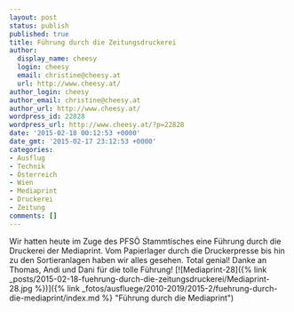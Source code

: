 ```yaml
---
layout: post
status: publish
published: true
title: Führung durch die Zeitungsdruckerei
author:
  display_name: cheesy
  login: cheesy
  email: christine@cheesy.at
  url: http://www.cheesy.at/
author_login: cheesy
author_email: christine@cheesy.at
author_url: http://www.cheesy.at/
wordpress_id: 22828
wordpress_url: http://www.cheesy.at/?p=22828
date: '2015-02-18 00:12:53 +0000'
date_gmt: '2015-02-17 23:12:53 +0000'
categories:
- Ausflug
- Technik
- Österreich
- Wien
- Mediaprint
- Druckerei
- Zeitung
comments: []
---
```

Wir hatten heute im Zuge des PFSÖ Stammtisches eine Führung durch die Druckerei der Mediaprint. Vom Papierlager durch die Druckerpresse bis hin zu den Sortieranlagen haben wir alles gesehen. Total genial! Danke an Thomas, Andi und Dani für die tolle Führung!
[![Mediaprint-28]({% link _posts/2015-02-18-fuehrung-durch-die-zeitungsdruckerei/Mediaprint-28.jpg %})]({% link _fotos/ausfluege/2010-2019/2015-2/fuehrung-durch-die-mediaprint/index.md %} "Führung durch die Mediaprint")
